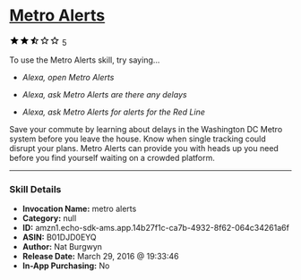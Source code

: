 # [Metro Alerts](http://alexa.amazon.com/#skills/amzn1.echo-sdk-ams.app.14b27f1c-ca7b-4932-8f62-064c34261a6f)
![2.5 stars](../../images/ic_star_black_18dp_1x.png)![2.5 stars](../../images/ic_star_black_18dp_1x.png)![2.5 stars](../../images/ic_star_half_black_18dp_1x.png)![2.5 stars](../../images/ic_star_border_black_18dp_1x.png)![2.5 stars](../../images/ic_star_border_black_18dp_1x.png) 5

To use the Metro Alerts skill, try saying...

* *Alexa, open Metro Alerts*

* *Alexa, ask Metro Alerts are there any delays*

* *Alexa, ask Metro Alerts for alerts for the Red Line*

Save your commute by learning about delays in the Washington DC Metro system before you leave the house.  Know when single tracking could disrupt your plans.  Metro Alerts can provide you with heads up you need before you find yourself waiting on a crowded platform.

***

### Skill Details

* **Invocation Name:** metro alerts
* **Category:** null
* **ID:** amzn1.echo-sdk-ams.app.14b27f1c-ca7b-4932-8f62-064c34261a6f
* **ASIN:** B01DJD0EYQ
* **Author:** Nat Burgwyn
* **Release Date:** March 29, 2016 @ 19:33:46
* **In-App Purchasing:** No
